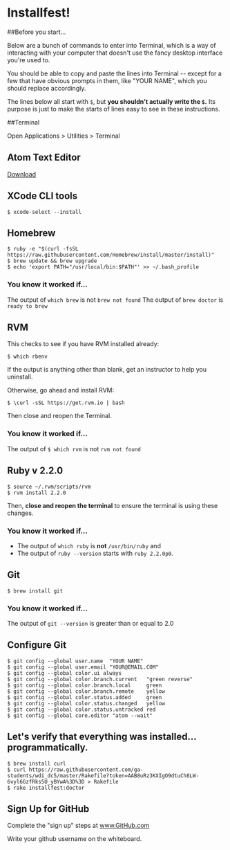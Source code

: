 # Installfest!

##Before you start...

Below are a bunch of commands to enter into Terminal, which is a way of interacting with your computer that doesn't use the fancy desktop interface you're used to.

You should be able to copy and paste the lines into Terminal -- except for a few that have obvious prompts in them, like "YOUR NAME", which you should replace accordingly.

The lines below all start with `$`, but **you shouldn't actually write the `$`.** Its purpose is just to make the starts of lines easy to see in these instructions.

##Terminal

Open Applications > Utilities > Terminal

## Atom Text Editor

[Download](https://atom.io)

## XCode CLI tools

    $ xcode-select --install

## Homebrew

    $ ruby -e "$(curl -fsSL https://raw.githubusercontent.com/Homebrew/install/master/install)"
    $ brew update && brew upgrade
    $ echo 'export PATH="/usr/local/bin:$PATH"' >> ~/.bash_profile

### You know it worked if...

The output of `which brew` is not `brew not found`
The output of `brew doctor` is `ready to brew`

## RVM

This checks to see if you have RVM installed already:

    $ which rbenv

If the output is anything other than blank, get an instructor to help you uninstall.

Otherwise, go ahead and install RVM:

    $ \curl -sSL https://get.rvm.io | bash

Then close and reopen the Terminal.

### You know it worked if...

The output of `$ which rvm` is not `rvm not found`

## Ruby v 2.2.0

    $ source ~/.rvm/scripts/rvm
    $ rvm install 2.2.0

Then, **close and reopen the terminal** to ensure the terminal is using these changes.

### You know it worked if...

* The output of `which ruby` is **not** `/usr/bin/ruby` and
* The output of `ruby --version` starts with `ruby 2.2.0p0`.

## Git

    $ brew install git

### You know it worked if...

The output of `git --version` is greater than or equal to 2.0

## Configure Git

    $ git config --global user.name  "YOUR NAME"
    $ git config --global user.email "YOUR@EMAIL.COM"
    $ git config --global color.ui always
    $ git config --global color.branch.current   "green reverse"
    $ git config --global color.branch.local     green
    $ git config --global color.branch.remote    yellow
    $ git config --global color.status.added     green
    $ git config --global color.status.changed   yellow
    $ git config --global color.status.untracked red
    $ git config --global core.editor "atom --wait"

## Let's verify that everything was installed... programmatically.
    $ brew install curl
    $ curl https://raw.githubusercontent.com/ga-students/wdi_dc5/master/Rakefile?token=AAB8uRz3KXIgO9dtuCh8LW-6vyl6GzfRks5U_yBYwA%3D%3D > Rakefile
    $ rake installfest:doctor

## Sign Up for GitHub

Complete the "sign up" steps at www.GitHub.com

Write your github username on the whiteboard.
